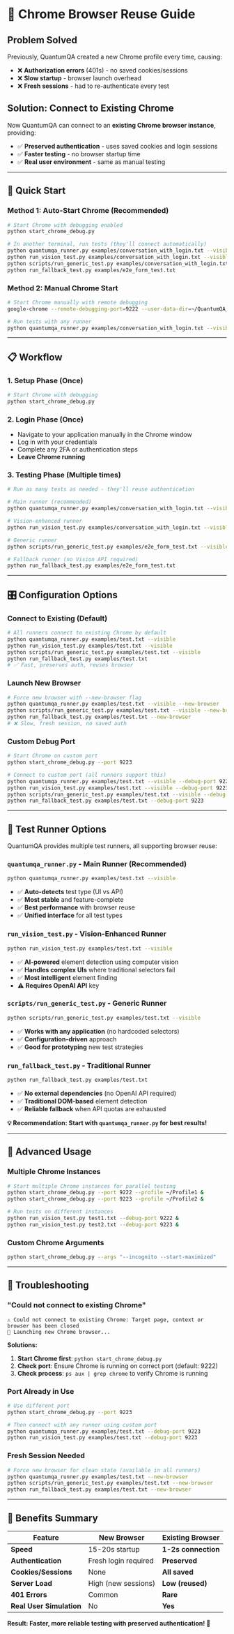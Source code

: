 # 🚀 Chrome Browser Reuse Guide

## Problem Solved

Previously, QuantumQA created a new Chrome profile every time, causing:
- ❌ **Authorization errors** (401s) - no saved cookies/sessions  
- ❌ **Slow startup** - browser launch overhead
- ❌ **Fresh sessions** - had to re-authenticate every test

## Solution: Connect to Existing Chrome

Now QuantumQA can connect to an **existing Chrome browser instance**, providing:
- ✅ **Preserved authentication** - uses saved cookies and login sessions
- ✅ **Faster testing** - no browser startup time
- ✅ **Real user environment** - same as manual testing

---

## 🎯 Quick Start

### Method 1: Auto-Start Chrome (Recommended)
```bash
# Start Chrome with debugging enabled
python start_chrome_debug.py

# In another terminal, run tests (they'll connect automatically)
python quantumqa_runner.py examples/conversation_with_login.txt --visible
python run_vision_test.py examples/conversation_with_login.txt --visible
python scripts/run_generic_test.py examples/conversation_with_login.txt --visible
python run_fallback_test.py examples/e2e_form_test.txt
```

### Method 2: Manual Chrome Start
```bash
# Start Chrome manually with remote debugging
google-chrome --remote-debugging-port=9222 --user-data-dir=~/QuantumQA_ChromeProfile

# Run tests with any runner
python quantumqa_runner.py examples/conversation_with_login.txt --visible
```

---

## 📋 Workflow

### 1. **Setup Phase** (Once)
```bash
# Start Chrome with debugging
python start_chrome_debug.py
```

### 2. **Login Phase** (Once)
- Navigate to your application manually in the Chrome window
- Log in with your credentials
- Complete any 2FA or authentication steps
- **Leave Chrome running**

### 3. **Testing Phase** (Multiple times)
```bash
# Run as many tests as needed - they'll reuse authentication

# Main runner (recommended)
python quantumqa_runner.py examples/conversation_with_login.txt --visible

# Vision-enhanced runner
python run_vision_test.py examples/conversation_with_login.txt --visible

# Generic runner
python scripts/run_generic_test.py examples/e2e_form_test.txt --visible

# Fallback runner (no Vision API required)
python run_fallback_test.py examples/e2e_form_test.txt
```

---

## 🎛️ Configuration Options

### Connect to Existing (Default)
```bash
# All runners connect to existing Chrome by default
python quantumqa_runner.py examples/test.txt --visible
python run_vision_test.py examples/test.txt --visible
python scripts/run_generic_test.py examples/test.txt --visible
python run_fallback_test.py examples/test.txt
# ✅ Fast, preserves auth, reuses browser
```

### Launch New Browser
```bash
# Force new browser with --new-browser flag
python quantumqa_runner.py examples/test.txt --visible --new-browser
python scripts/run_generic_test.py examples/test.txt --visible --new-browser
python run_fallback_test.py examples/test.txt --new-browser
# ❌ Slow, fresh session, no saved auth
```

### Custom Debug Port
```bash
# Start Chrome on custom port
python start_chrome_debug.py --port 9223

# Connect to custom port (all runners support this)
python quantumqa_runner.py examples/test.txt --visible --debug-port 9223
python run_vision_test.py examples/test.txt --visible --debug-port 9223
python scripts/run_generic_test.py examples/test.txt --visible --debug-port 9223
python run_fallback_test.py examples/test.txt --debug-port 9223
```

---

## 🎯 Test Runner Options

QuantumQA provides multiple test runners, all supporting browser reuse:

### `quantumqa_runner.py` - Main Runner (Recommended)
```bash
python quantumqa_runner.py examples/test.txt --visible
```
- ✅ **Auto-detects** test type (UI vs API)
- ✅ **Most stable** and feature-complete
- ✅ **Best performance** with browser reuse
- ✅ **Unified interface** for all test types

### `run_vision_test.py` - Vision-Enhanced Runner
```bash
python run_vision_test.py examples/test.txt --visible
```
- ✅ **AI-powered** element detection using computer vision
- ✅ **Handles complex UIs** where traditional selectors fail  
- ✅ **Most intelligent** element finding
- ⚠️ **Requires OpenAI API** key

### `scripts/run_generic_test.py` - Generic Runner
```bash
python scripts/run_generic_test.py examples/test.txt --visible
```
- ✅ **Works with any application** (no hardcoded selectors)
- ✅ **Configuration-driven** approach
- ✅ **Good for prototyping** new test strategies

### `run_fallback_test.py` - Traditional Runner
```bash
python run_fallback_test.py examples/test.txt
```
- ✅ **No external dependencies** (no OpenAI API required)
- ✅ **Traditional DOM-based** element detection
- ✅ **Reliable fallback** when API quotas are exhausted

**💡 Recommendation: Start with `quantumqa_runner.py` for best results!**

---

## 🔧 Advanced Usage

### Multiple Chrome Instances
```bash
# Start multiple Chrome instances for parallel testing
python start_chrome_debug.py --port 9222 --profile ~/Profile1 &
python start_chrome_debug.py --port 9223 --profile ~/Profile2 &

# Run tests on different instances
python run_vision_test.py test1.txt --debug-port 9222 &
python run_vision_test.py test2.txt --debug-port 9223 &
```

### Custom Chrome Arguments
```bash
python start_chrome_debug.py --args "--incognito --start-maximized"
```

---

## 🐛 Troubleshooting

### "Could not connect to existing Chrome"
```
⚠️ Could not connect to existing Chrome: Target page, context or browser has been closed
🚀 Launching new Chrome browser...
```

**Solutions:**
1. **Start Chrome first**: `python start_chrome_debug.py`
2. **Check port**: Ensure Chrome is running on correct port (default: 9222)
3. **Check process**: `ps aux | grep chrome` to verify Chrome is running

### Port Already in Use
```bash
# Use different port
python start_chrome_debug.py --port 9223

# Then connect with any runner using custom port
python quantumqa_runner.py examples/test.txt --debug-port 9223
python run_vision_test.py examples/test.txt --debug-port 9223
```

### Fresh Session Needed
```bash
# Force new browser for clean state (available in all runners)
python quantumqa_runner.py examples/test.txt --new-browser
python scripts/run_generic_test.py examples/test.txt --new-browser
python run_fallback_test.py examples/test.txt --new-browser
```

---

## 🎉 Benefits Summary

| Feature | New Browser | **Existing Browser** |
|---------|-------------|---------------------|
| **Speed** | 15-20s startup | **1-2s connection** |
| **Authentication** | Fresh login required | **Preserved** |
| **Cookies/Sessions** | None | **All saved** |
| **Server Load** | High (new sessions) | **Low (reused)** |
| **401 Errors** | Common | **Rare** |
| **Real User Simulation** | No | **Yes** |

**Result: Faster, more reliable testing with preserved authentication! 🚀**
